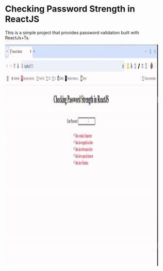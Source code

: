 # Checking Password Strength in ReactJS

This is a simple project that provides password validation built with ReactJs+Ts.

<img src="public/assets/passwordValidationGif.gif" alt="Demonstração da aplicação" idth="1908" height="732" />
